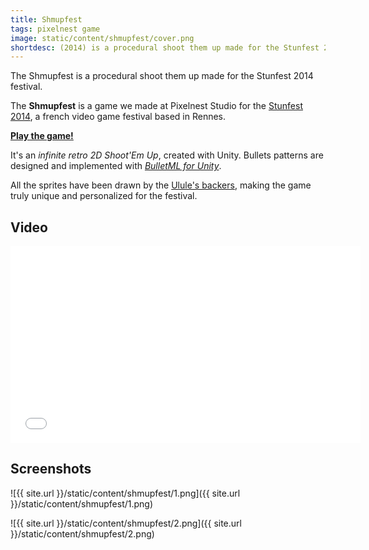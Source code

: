 ```yaml
---
title: Shmupfest
tags: pixelnest game
image: static/content/shmupfest/cover.png
shortdesc: (2014) is a procedural shoot them up made for the Stunfest 2014 festival
---
```


The Shmupfest is a procedural shoot them up made for the Stunfest 2014 festival.

<!--more-->

The **Shmupfest** is a game we made at Pixelnest Studio for the [Stunfest 2014][stunfest], a french video game festival based in Rennes.

**[Play the game!][play]**

It's an _infinite retro 2D Shoot'Em Up_, created with Unity. Bullets patterns are designed and implemented with _[BulletML for Unity][bulletml]_.

All the sprites have been drawn by the [Ulule's backers][ulule], making the game truly unique and personalized for the festival.

## Video

<iframe width="560" height="315" src="//www.youtube.com/embed/N4cRAA7Q-p4" frameborder="0" allowfullscreen></iframe>

## Screenshots

![{{ site.url }}/static/content/shmupfest/1.png]({{ site.url }}/static/content/shmupfest/1.png)

![{{ site.url }}/static/content/shmupfest/2.png]({{ site.url }}/static/content/shmupfest/2.png)

[play]: http://pixelnest.io/shmupfest/play/

[stunfest]: http://stunfest.fr/
[ulule]: http://fr.ulule.com/stunfest-2014/

[bulletml]: ./bulletml-for-unity
